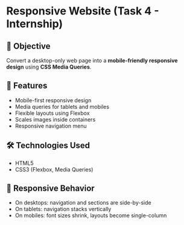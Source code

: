 # Responsive Website (Task 4 - Internship)

## 📌 Objective
Convert a desktop-only web page into a **mobile-friendly responsive design** using **CSS Media Queries**.

## 🚀 Features
- Mobile-first responsive design
- Media queries for tablets and mobiles
- Flexible layouts using Flexbox
- Scales images inside containers
- Responsive navigation menu

## 🛠️ Technologies Used
- HTML5
- CSS3 (Flexbox, Media Queries)

## 📱 Responsive Behavior
- On desktops: navigation and sections are side-by-side
- On tablets: navigation stacks vertically
- On mobiles: font sizes shrink, layouts become single-column


